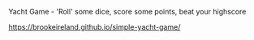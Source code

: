 Yacht Game - 'Roll' some dice, score some points, beat your highscore

https://brookeireland.github.io/simple-yacht-game/
